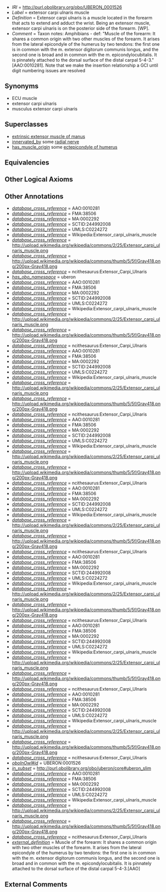  * *IRI* = http://purl.obolibrary.org/obo/UBERON_0001526
 * *Label* = extensor carpi ulnaris muscle
 * *Definition* = Extensor carpi ulnaris is a muscle located in the forearm that acts to extend and adduct the wrist. Being an extensor muscle, extensor carpi ulnaris is on the posterior side of the forearm. [WP].
 * *Comment* = Taxon notes: Amphibians - def: "Muscle of the forearm: It shares a common origin with two other muscles of the forearm. It arises from the lateral epicondyle of the humerus by two tendons: the first one is in common with the m. extensor digitorum communis longus, and the second one is broad and in common with the m. epicondylocubitalis. It is pinnately attached to the dorsal surface of the distal carpal 5-4-3." [AAO:0010281]. Note that we make the insertion relationship a GCI until digit numbering issues are resolved

## Synonyms

 * ECU muscle
 * extensor carpi ulnaris
 * musculus extensor carpi ulnaris

## Superclasses

 * [extrinsic extensor muscle of manus](../../UBERON/24/UBERON_0011024.md)
 * [innervated_by](../../RO/05/RO_0002005.md) some [radial nerve](../../UBERON/92/UBERON_0001492.md)
 * [has_muscle_origin](../../RO/72/RO_0002372.md) some [ectepicondyle of humerus](../../UBERON/07/UBERON_0006807.md)

## Equivalencies


## Other Logical Axioms


## Other Annotations

 * *[database_cross_reference](../../ef/oboInOwl#hasDbXref.md)* = AAO:0010281
 * *[database_cross_reference](../../ef/oboInOwl#hasDbXref.md)* = FMA:38506
 * *[database_cross_reference](../../ef/oboInOwl#hasDbXref.md)* = MA:0002292
 * *[database_cross_reference](../../ef/oboInOwl#hasDbXref.md)* = SCTID:244992008
 * *[database_cross_reference](../../ef/oboInOwl#hasDbXref.md)* = UMLS:C0224272
 * *[database_cross_reference](../../ef/oboInOwl#hasDbXref.md)* = Wikipedia:Extensor_carpi_ulnaris_muscle
 * *[database_cross_reference](../../ef/oboInOwl#hasDbXref.md)* = http://upload.wikimedia.org/wikipedia/commons/2/25/Extensor_carpi_ulnaris_muscle.png
 * *[database_cross_reference](../../ef/oboInOwl#hasDbXref.md)* = http://upload.wikimedia.org/wikipedia/commons/thumb/5/5f/Gray418.png/200px-Gray418.png
 * *[database_cross_reference](../../ef/oboInOwl#hasDbXref.md)* = ncithesaurus:Extensor_Carpi_Ulnaris
 * *[has_obo_namespace](../../ce/oboInOwl#hasOBONamespace.md)* = uberon
 * *[database_cross_reference](../../ef/oboInOwl#hasDbXref.md)* = AAO:0010281
 * *[database_cross_reference](../../ef/oboInOwl#hasDbXref.md)* = FMA:38506
 * *[database_cross_reference](../../ef/oboInOwl#hasDbXref.md)* = MA:0002292
 * *[database_cross_reference](../../ef/oboInOwl#hasDbXref.md)* = SCTID:244992008
 * *[database_cross_reference](../../ef/oboInOwl#hasDbXref.md)* = UMLS:C0224272
 * *[database_cross_reference](../../ef/oboInOwl#hasDbXref.md)* = Wikipedia:Extensor_carpi_ulnaris_muscle
 * *[database_cross_reference](../../ef/oboInOwl#hasDbXref.md)* = http://upload.wikimedia.org/wikipedia/commons/2/25/Extensor_carpi_ulnaris_muscle.png
 * *[database_cross_reference](../../ef/oboInOwl#hasDbXref.md)* = http://upload.wikimedia.org/wikipedia/commons/thumb/5/5f/Gray418.png/200px-Gray418.png
 * *[database_cross_reference](../../ef/oboInOwl#hasDbXref.md)* = ncithesaurus:Extensor_Carpi_Ulnaris
 * *[database_cross_reference](../../ef/oboInOwl#hasDbXref.md)* = AAO:0010281
 * *[database_cross_reference](../../ef/oboInOwl#hasDbXref.md)* = FMA:38506
 * *[database_cross_reference](../../ef/oboInOwl#hasDbXref.md)* = MA:0002292
 * *[database_cross_reference](../../ef/oboInOwl#hasDbXref.md)* = SCTID:244992008
 * *[database_cross_reference](../../ef/oboInOwl#hasDbXref.md)* = UMLS:C0224272
 * *[database_cross_reference](../../ef/oboInOwl#hasDbXref.md)* = Wikipedia:Extensor_carpi_ulnaris_muscle
 * *[database_cross_reference](../../ef/oboInOwl#hasDbXref.md)* = http://upload.wikimedia.org/wikipedia/commons/2/25/Extensor_carpi_ulnaris_muscle.png
 * *[database_cross_reference](../../ef/oboInOwl#hasDbXref.md)* = http://upload.wikimedia.org/wikipedia/commons/thumb/5/5f/Gray418.png/200px-Gray418.png
 * *[database_cross_reference](../../ef/oboInOwl#hasDbXref.md)* = ncithesaurus:Extensor_Carpi_Ulnaris
 * *[database_cross_reference](../../ef/oboInOwl#hasDbXref.md)* = AAO:0010281
 * *[database_cross_reference](../../ef/oboInOwl#hasDbXref.md)* = FMA:38506
 * *[database_cross_reference](../../ef/oboInOwl#hasDbXref.md)* = MA:0002292
 * *[database_cross_reference](../../ef/oboInOwl#hasDbXref.md)* = SCTID:244992008
 * *[database_cross_reference](../../ef/oboInOwl#hasDbXref.md)* = UMLS:C0224272
 * *[database_cross_reference](../../ef/oboInOwl#hasDbXref.md)* = Wikipedia:Extensor_carpi_ulnaris_muscle
 * *[database_cross_reference](../../ef/oboInOwl#hasDbXref.md)* = http://upload.wikimedia.org/wikipedia/commons/2/25/Extensor_carpi_ulnaris_muscle.png
 * *[database_cross_reference](../../ef/oboInOwl#hasDbXref.md)* = http://upload.wikimedia.org/wikipedia/commons/thumb/5/5f/Gray418.png/200px-Gray418.png
 * *[database_cross_reference](../../ef/oboInOwl#hasDbXref.md)* = ncithesaurus:Extensor_Carpi_Ulnaris
 * *[database_cross_reference](../../ef/oboInOwl#hasDbXref.md)* = AAO:0010281
 * *[database_cross_reference](../../ef/oboInOwl#hasDbXref.md)* = FMA:38506
 * *[database_cross_reference](../../ef/oboInOwl#hasDbXref.md)* = MA:0002292
 * *[database_cross_reference](../../ef/oboInOwl#hasDbXref.md)* = SCTID:244992008
 * *[database_cross_reference](../../ef/oboInOwl#hasDbXref.md)* = UMLS:C0224272
 * *[database_cross_reference](../../ef/oboInOwl#hasDbXref.md)* = Wikipedia:Extensor_carpi_ulnaris_muscle
 * *[database_cross_reference](../../ef/oboInOwl#hasDbXref.md)* = http://upload.wikimedia.org/wikipedia/commons/2/25/Extensor_carpi_ulnaris_muscle.png
 * *[database_cross_reference](../../ef/oboInOwl#hasDbXref.md)* = http://upload.wikimedia.org/wikipedia/commons/thumb/5/5f/Gray418.png/200px-Gray418.png
 * *[database_cross_reference](../../ef/oboInOwl#hasDbXref.md)* = ncithesaurus:Extensor_Carpi_Ulnaris
 * *[database_cross_reference](../../ef/oboInOwl#hasDbXref.md)* = AAO:0010281
 * *[database_cross_reference](../../ef/oboInOwl#hasDbXref.md)* = FMA:38506
 * *[database_cross_reference](../../ef/oboInOwl#hasDbXref.md)* = MA:0002292
 * *[database_cross_reference](../../ef/oboInOwl#hasDbXref.md)* = SCTID:244992008
 * *[database_cross_reference](../../ef/oboInOwl#hasDbXref.md)* = UMLS:C0224272
 * *[database_cross_reference](../../ef/oboInOwl#hasDbXref.md)* = Wikipedia:Extensor_carpi_ulnaris_muscle
 * *[database_cross_reference](../../ef/oboInOwl#hasDbXref.md)* = http://upload.wikimedia.org/wikipedia/commons/2/25/Extensor_carpi_ulnaris_muscle.png
 * *[database_cross_reference](../../ef/oboInOwl#hasDbXref.md)* = http://upload.wikimedia.org/wikipedia/commons/thumb/5/5f/Gray418.png/200px-Gray418.png
 * *[database_cross_reference](../../ef/oboInOwl#hasDbXref.md)* = ncithesaurus:Extensor_Carpi_Ulnaris
 * *[database_cross_reference](../../ef/oboInOwl#hasDbXref.md)* = AAO:0010281
 * *[database_cross_reference](../../ef/oboInOwl#hasDbXref.md)* = FMA:38506
 * *[database_cross_reference](../../ef/oboInOwl#hasDbXref.md)* = MA:0002292
 * *[database_cross_reference](../../ef/oboInOwl#hasDbXref.md)* = SCTID:244992008
 * *[database_cross_reference](../../ef/oboInOwl#hasDbXref.md)* = UMLS:C0224272
 * *[database_cross_reference](../../ef/oboInOwl#hasDbXref.md)* = Wikipedia:Extensor_carpi_ulnaris_muscle
 * *[database_cross_reference](../../ef/oboInOwl#hasDbXref.md)* = http://upload.wikimedia.org/wikipedia/commons/2/25/Extensor_carpi_ulnaris_muscle.png
 * *[database_cross_reference](../../ef/oboInOwl#hasDbXref.md)* = http://upload.wikimedia.org/wikipedia/commons/thumb/5/5f/Gray418.png/200px-Gray418.png
 * *[database_cross_reference](../../ef/oboInOwl#hasDbXref.md)* = ncithesaurus:Extensor_Carpi_Ulnaris
 * *[database_cross_reference](../../ef/oboInOwl#hasDbXref.md)* = AAO:0010281
 * *[database_cross_reference](../../ef/oboInOwl#hasDbXref.md)* = FMA:38506
 * *[database_cross_reference](../../ef/oboInOwl#hasDbXref.md)* = MA:0002292
 * *[database_cross_reference](../../ef/oboInOwl#hasDbXref.md)* = SCTID:244992008
 * *[database_cross_reference](../../ef/oboInOwl#hasDbXref.md)* = UMLS:C0224272
 * *[database_cross_reference](../../ef/oboInOwl#hasDbXref.md)* = Wikipedia:Extensor_carpi_ulnaris_muscle
 * *[database_cross_reference](../../ef/oboInOwl#hasDbXref.md)* = http://upload.wikimedia.org/wikipedia/commons/2/25/Extensor_carpi_ulnaris_muscle.png
 * *[database_cross_reference](../../ef/oboInOwl#hasDbXref.md)* = http://upload.wikimedia.org/wikipedia/commons/thumb/5/5f/Gray418.png/200px-Gray418.png
 * *[database_cross_reference](../../ef/oboInOwl#hasDbXref.md)* = ncithesaurus:Extensor_Carpi_Ulnaris
 * *[oboInOwl#id](../../id/oboInOwl#id.md)* = UBERON:0001526
 * *[in_subset](../../et/oboInOwl#inSubset.md)* = http://purl.obolibrary.org/obo/uberon/core#uberon_slim
 * *[database_cross_reference](../../ef/oboInOwl#hasDbXref.md)* = AAO:0010281
 * *[database_cross_reference](../../ef/oboInOwl#hasDbXref.md)* = FMA:38506
 * *[database_cross_reference](../../ef/oboInOwl#hasDbXref.md)* = MA:0002292
 * *[database_cross_reference](../../ef/oboInOwl#hasDbXref.md)* = SCTID:244992008
 * *[database_cross_reference](../../ef/oboInOwl#hasDbXref.md)* = UMLS:C0224272
 * *[database_cross_reference](../../ef/oboInOwl#hasDbXref.md)* = Wikipedia:Extensor_carpi_ulnaris_muscle
 * *[database_cross_reference](../../ef/oboInOwl#hasDbXref.md)* = http://upload.wikimedia.org/wikipedia/commons/2/25/Extensor_carpi_ulnaris_muscle.png
 * *[database_cross_reference](../../ef/oboInOwl#hasDbXref.md)* = http://upload.wikimedia.org/wikipedia/commons/thumb/5/5f/Gray418.png/200px-Gray418.png
 * *[database_cross_reference](../../ef/oboInOwl#hasDbXref.md)* = ncithesaurus:Extensor_Carpi_Ulnaris
 * *[external_definition](../../UBPROP/01/UBPROP_0000001.md)* = Muscle of the forearm: It shares a common origin with two other muscles of the forearm. It arises from the lateral epicondyle of the humerus by two tendons: the first one is in common with the m. extensor digitorum communis longus, and the second one is broad and in common with the m. epicondylocubitalis. It is pinnately attached to the dorsal surface of the distal carpal 5-4-3.[AAO]

## External Comments

